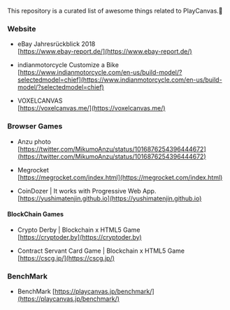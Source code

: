 This repository is a curated list of awesome things related to PlayCanvas.🎉  


### Website

- eBay Jahresrückblick 2018  
[https://www.ebay-report.de/](https://www.ebay-report.de/)

- indianmotorcycle Customize a Bike  
[https://www.indianmotorcycle.com/en-us/build-model/?selectedmodel=chief](https://www.indianmotorcycle.com/en-us/build-model/?selectedmodel=chief)

- VOXELCANVAS  
[https://voxelcanvas.me/](https://voxelcanvas.me/)

### Browser Games
- Anzu photo   
[https://twitter.com/MikumoAnzu/status/1016876254396444672](https://twitter.com/MikumoAnzu/status/1016876254396444672)

- Megrocket  
[https://megrocket.com/index.html](https://megrocket.com/index.html)

- CoinDozer | It works with Progressive Web App.  
[https://yushimatenjin.github.io](https://yushimatenjin.github.io)

####  BlockChain Games

- Crypto Derby |  Blockchain x HTML5 Game  
[https://cryptoder.by](https://cryptoder.by)

- Contract Servant Card Game | Blockchain x HTML5 Game  
[https://cscg.jp/](https://cscg.jp/) 

### BenchMark
- BenchMark
[https://playcanvas.jp/benchmark/](https://playcanvas.jp/benchmark/)
